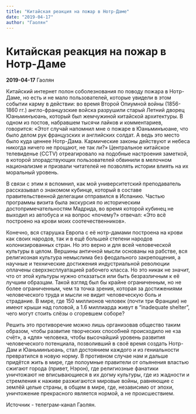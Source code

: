 ```yaml
---
title: "Китайская реакция на пожар в Нотр-Даме"
date: "2019-04-17"
author: "Гаолян"
---
```


# Китайская реакция на пожар в Нотр-Даме

**2019-04-17** Гаолян

Китайский интернет полон соболезнования по поводу пожара в Нотр-Даме, но есть и не мало пользователей, которые увидели в этом событии карму в действии: во время Второй Опиумной войны (1856-1860 гг.) англо-французские войска разрушили старый Летний дворец Юаньминъюань, который был жемчужиной китайской архитектуры. В одном из постов, набравшем тысячи лайков и комментариев, говорится: «Этот случай напомнил мне о пожаре в Юаньминъюане, что было делом рук французских и английских солдат. А ведь это место было куда ценнее Нотр-Дама. Кармические законы действуют и небеса никогда ничего не прощают, не так ли?» Центральное китайское телевиденье (CCTV) отреагировало на подобные настроения заметкой, в которой злорадствующих пользователей обвинили в мелочном национализме и призвали читателей не позволять истории влиять на их моральный уровень.

В связи с этим я вспомнил, как мой университетский преподаватель рассказывал о знакомом кубинце, который в составе правительственной делегации отправился в Испанию. Частью программы визита была экскурсия по историческим достопримечательностям Мадрида, во время которой кубинец не выходил из автобуса и на вопрос «почему?» отвечал: «Это всё построено на крови моих соотечественников». 

Конечно, вся старушка Европа с её нотр-дамами построена на крови как своих народов, так и в ещё большей степени народов колонизированных стран. Но это верно и для всей человеческой культуры в целом. Вершины античной мысли основаны на рабстве, вся религиозная культура немыслима без феодального закрепощения, а научные и технические достижения индустриальной революции оплачены сверхэксплуатацией рабочего класса. Но это никак не значит, что от этой культуры нужно отказаться или быть безразличным к её лучшим образцам. Такой взгляд был бы крайне ограниченным, но не более ограниченным, чем та точка зрения, которая за достижениями человеческого труда и мысли не видит человеческую боль и страдание. В мире, где 150 миллионов человек (почти три Франции) не имеют крыши над головой, а 1.6 миллиарда живут в “inadequate shelter”, чего могут стоить слёзы о сгоревшем соборе?

Решить это противоречие можно лишь организовав общество таким образом, чтобы развитие творческих способней происходило не «за счёт», а «для» человека, чтобы высочайший уровень развития человеческого потенциала, позволивший в своё время создать Нотр-Дам и Юаньминъюань, стал достоянием каждого и из гениальности превратился в новую норму. В противном случае нам и дальше придётся жить в мире, где полоумные правители от опьянения властью сжигают города (привет, Нэрон), где религиозные фанатики уничтожают не вписывающиеся в их догму культуры, где из жадности и стремления к наживе разжигаются мировые войны, равняющие с землёй целые страны, в общем в мире, где, независимо от эпохи, уничтожение прекрасного является нормой, а не происшествием.

Источник - телеграм-канал Гаолян.